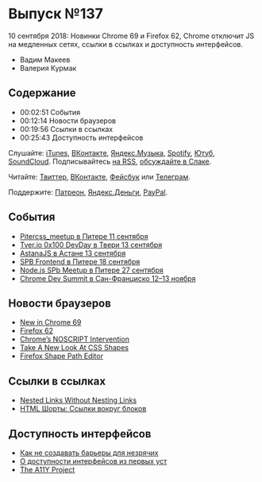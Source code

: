 # Выпуск №137

10 сентября 2018: Новинки Chrome 69 и Firefox 62, Chrome отключит JS на медленных сетях, ссылки в ссылках и доступность интерфейсов.

- Вадим Макеев
- Валерия Курмак

## Содержание

- 00:02:51 События
- 00:12:14 Новости браузеров
- 00:19:56 Ссылки в ссылках
- 00:25:43 Доступность интерфейсов

Слушайте: [iTunes](https://itunes.apple.com/podcast/id1080500016), [ВКонтакте](https://vk.com/podcasts-32017543), [Яндекс.Музыка](https://music.yandex.ru/album/6245956), [Spotify](https://open.spotify.com/show/3rzAcADjpBpXt73L0epTjV), [Ютуб](https://www.youtube.com/playlist?list=PLMBnwIwFEFHcwuevhsNXkFTcadeX5R1Go), [SoundCloud](https://soundcloud.com/web-standards). Подписывайтесь [на RSS](https://web-standards.ru/podcast/feed/), [обсуждайте в Слаке](http://slack.web-standards.ru/).

Читайте: [Твиттер](https://twitter.com/webstandards_ru), [ВКонтакте](https://vk.com/webstandards_ru), [Фейсбук](https://www.facebook.com/webstandardsru) или [Телеграм](https://t.me/webstandards_ru).

Поддержите: [Патреон](https://www.patreon.com/webstandards_ru), [Яндекс.Деньги](https://money.yandex.ru/to/41001119329753), [PayPal](https://www.paypal.me/pepelsbey).

## События

- [Pitercss_meetup в Питере 11 сентября](https://medium.com/p/eeda48fbbf3b)
- [Tver.io 0x100 DevDay в Твери 13 сентября](https://www.meetup.com/tverio/events/254375421/)
- [AstanaJS в Астане 13 сентября](https://www.facebook.com/events/304756690289447/)
- [SPB Frontend в Питере 18 сентября](https://spb-frontend-events.timepad.ru/event/804943/)
- [Node.js SPb Meetup в Питере 27 сентября](https://eventuer.timepad.ru/event/803253/)
- [Chrome Dev Summit в Сан-Франциско 12–13 ноября](https://developer.chrome.com/devsummit/)

## Новости браузеров

- [New in Chrome 69](https://developers.google.com/web/updates/2018/09/nic69)
- [Firefox 62](http://tanalin.com/blog/2018/09/firefox-62/)
- [Chrome’s NOSCRIPT Intervention](https://timkadlec.com/remembers/2018-09-06-chromes-noscript-intervention/)
- [Take A New Look At CSS Shapes](https://www.smashingmagazine.com/2018/09/css-shapes/)
- [Firefox Shape Path Editor](https://hacks.mozilla.org/2018/09/make-your-web-layouts-bust-out-of-the-rectangle-with-the-firefox-shape-path-editor/)

## Ссылки в ссылках

- [Nested Links Without Nesting Links](https://www.sarasoueidan.com/blog/nested-links/)
- [HTML Шорты: Ссылки вокруг блоков](https://htmlacademy.ru/shorts/1)

## Доступность интерфейсов

- [Как не создавать барьеры для незрячих](https://youtu.be/nWJpA5MQx7s)
- [О доступности интерфейсов из первых уст](https://medium.com/p/3284085cee3f)
- [The A11Y Project](https://a11yproject.com/)
